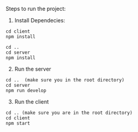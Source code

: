 Steps to run the project:

1. Install Dependecies:

```
cd client
npm install

cd ..
cd server
npm install
```

2. Run the server

```
cd ..  (make sure you in the root directory)
cd server
npm run develop
```

3. Run the client

```
cd .. (make sure you are in the root directory)
cd client
npm start
```
